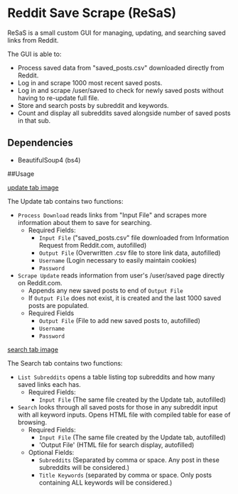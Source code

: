 # Reddit Save Scrape (ReSaS)

ReSaS is a small custom GUI for managing, updating, and searching saved links from Reddit.

The GUI is able to:
- Process saved data from "saved_posts.csv" downloaded directly from Reddit.
- Log in and scrape 1000 most recent saved posts.
- Log in and scrape /user/saved to check for newly saved posts without having to re-update full file.
- Store and search posts by subreddit and keywords.
- Count and display all subreddits saved alongside number of saved posts in that sub.

## Dependencies
- BeautifulSoup4 (bs4)

##Usage

[update tab image](/img/img_update_tab.png)

The Update tab contains two functions:
- `Process Download` reads links from "Input File" and scrapes more information about them to save for searching.
  - Required Fields:
    - `Input File` ("saved_posts.csv" file downloaded from Information Request from Reddit.com, autofilled)
    - `Output File` (Overwritten .csv file to store link data, autofilled)
    - `Username` (Login necessary to easily maintain cookies)
    - `Password`
- `Scrape Update` reads information from user's /user/saved page directly on Reddit.com.
  - Appends any new saved posts to end of `Output File`
  - If `Output File` does not exist, it is created and the last 1000 saved posts are populated.
  - Required Fields
    - `Output File` (File to add new saved posts to, autofilled)
    - `Username`
    - `Password`

[search tab image](/img/img_search_tab.png)

The Search tab contains two functions:
- `List Subreddits` opens a table listing top subreddits and how many saved links each has.
  - Required Fields:
    - `Input File` (The same file created by the Update tab, autofilled)
- `Search` looks through all saved posts for those in any subreddit input with all keyword inputs. Opens HTML file with compiled table for ease of browsing.
  - Required Fields:
    - `Input File` (The same file created by the Update tab, autofilled)
    - 'Output File' (HTML file for search display, autofilled)
  - Optional Fields:
    - `Subreddits` (Separated by comma or space. Any post in these subreddits will be considered.)
    - `Title Keywords` (separated by comma or space. Only posts containing ALL keywords will be considered.)